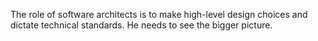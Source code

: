 The role of software architects is to make high-level design choices and dictate technical standards. He needs to see the bigger picture.